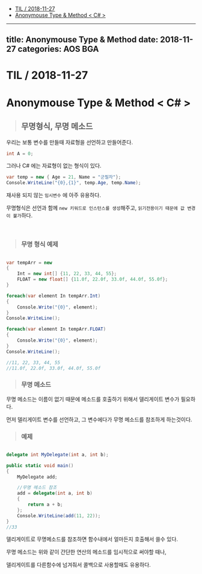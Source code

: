<!-- START doctoc generated TOC please keep comment here to allow auto update -->
<!-- DON'T EDIT THIS SECTION, INSTEAD RE-RUN doctoc TO UPDATE -->


- [TIL   / 2018-11-27](#til----2018-11-27)
- [Anonymouse Type & Method < C# >](#anonymouse-type--method--c-)

<!-- END doctoc generated TOC please keep comment here to allow auto update -->

---
title: Anonymouse Type & Method
date: 2018-11-27
categories: AOS BGA
---

# TIL   / 2018-11-27

# Anonymouse Type & Method < C# >
>## 무명형식, 무명 메소드

우리는 보통 변수를 만들때 자료형을 선언하고 만들어준다.

```cs
int A = 0;
```

그러나 C# 에는 자료형이 없는 형식이 있다.
```cs
var temp = new { Age = 21, Name = "군필자"};
Console.WriteLine("{0},{1}", temp.Age, temp.Name);
```
재사용 되지 않는 ``임시변수`` 에 아주 유용하다.

무명형식은 선언과 함께 ``new 키워드로 인스턴스를 생성``해주고, ``읽기전용이기 때문에 값 변경이 불가``하다.

<br>

>### 무명 형식 예제

```cs

var tempArr = new
{
    Int = new int[] {11, 22, 33, 44, 55};
    FLOAT = new float[] {11.0f, 22.0f, 33.0f, 44.0f, 55.0f};
}

foreach(var element In tempArr.Int)
{
    Console.Write("{0}", element);
}
Console.WriteLine();

foreach(var element In tempArr.FLOAT)
{
    Console.Write("{0}", element);
}
Console.WriteLine();

//11, 22, 33, 44, 55
//11.0f, 22.0f, 33.0f, 44.0f, 55.0f
```

>### 무명 메소드 

무명 메소드는 이름이 없기 때문에 메소드를 호출하기 위해서 델리게이트 변수가 필요하다.

먼저 델리게이트 변수를 선언하고, 그 변수에다가 무명 메소드를 참조하게 하는것이다.

> ### 예제
```cs

delegate int MyDelegate(int a, int b);

public static void main()
{
    MyDelegate add;

    //무명 메소드 참조
    add = delegate(int a, int b)
    {
        return a + b;
    };
    Console.WriteLine(add(11, 22));
}
//33
```
델리게이트로 무명메소드를 참조하면 함수내에서 얼마든지 호출해서 쓸수 있다.

무명 메소드는 위와 같이 간단한 연산의 메소드를 임시적으로 써야할 때나, 

델리게이트를 다른함수에 넘겨줘서 콜백으로 사용할때도 유용하다.